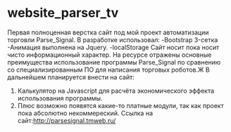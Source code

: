 # website_parser_tv
Первая полноценная верстка сайт под мой проект автоматизации торговли Parse_Signal.
В разработке использовал:
-Bootstrap 3-сетка
-Анимация выполнена на Jquery.
-localStorage
Сайт носит пока носит чисто информационный характер.
На ресурсе отражены основные преимущества использование программы
Parse_Signal по сравнению со специализированным ПО для написания торговых роботов.Ж
В дальнейшем планируется внести на сайт:
1. Калькулятор на Javascript для расчёта экономического эффекта использования программы.
2. Плюс возможно появятся какие-то платные модули, так как проект пока абсолютно некоммереский.
Ссылка на сайт:http://parsesignal.tmweb.ru/
